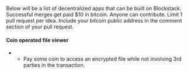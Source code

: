 Below will be a list of decentralized apps that can be built on Blockstack.  
Successful merges get paid $10 in bitcoin. 
Anyone can contribute. 
Limit 1 pull request per idea.
Include your bitcoin public address in the comment section of your pull request.

#### Coin operated file viewer 
- * Pay some coin to access an encrypted file while not involving 3rd parties in the transaction.
